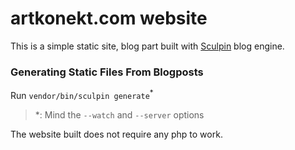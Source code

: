 # artkonekt.com website

This is a simple static site, blog part built with [Sculpin](https://sculpin.io) blog engine.

### Generating Static Files From Blogposts

Run `vendor/bin/sculpin generate`<sup>*</sup>

> *: Mind the `--watch` and `--server` options



The website built does not require any php to work.





